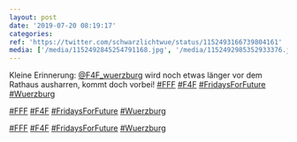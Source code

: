 ```yaml
---
layout: post
date: '2019-07-20 08:19:17'
categories: 
ref: 'https://twitter.com/schwarzlichtwue/status/1152493166739804161'
media: ['/media/1152492845254791168.jpg', '/media/1152492985352933376.jpg', '/media/1152492942667526144.jpg']
---
```

Kleine Erinnerung: [@F4F_wuerzburg](https://twitter.com/F4F_wuerzburg) wird noch etwas länger vor dem Rathaus  ausharren, kommt doch vorbei! [#FFF](/t/fff) [#F4F](/t/f4f) [#FridaysForFuture](/t/fridaysforfuture) [#Wuerzburg](/t/wuerzburg) 

[#FFF](/t/fff) [#F4F](/t/f4f) [#FridaysForFuture](/t/fridaysforfuture) [#Wuerzburg](/t/wuerzburg) 

[#FFF](/t/fff) [#F4F](/t/f4f) [#FridaysForFuture](/t/fridaysforfuture) [#Wuerzburg](/t/wuerzburg) 